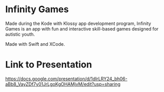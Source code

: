 # Infinity Games

Made during the Kode with Klossy app development program, Infinity Games is an app with fun and interactive skill-based games designed for autistic youth.

Made with Swift and XCode.

# Link to Presentation
https://docs.google.com/presentation/d/1dIrLRY24_bh06-aBb8_VayZDf7y01JrLgoKgOHAMjvM/edit?usp=sharing
